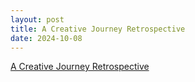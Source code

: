 ```yaml
---
layout: post
title: A Creative Journey Retrospective
date: 2024-10-08
---
```


<object data="/pdf/2024-10-08.IAP.480_Creative_Retrospective.pdf" width="640" height="800" type='application/pdf'></object>

<a href="/pdf/2024-10-08.IAP.480_Creative_Retrospective.pdf" target="_blank">A Creative Journey Retrospective</a>
